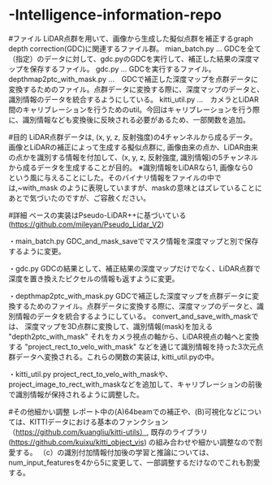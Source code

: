# -Intelligence-information-repo

#ファイル
LiDAR点群を用いて、画像から生成した擬似点群を補正するgraph depth correction(GDC)に関連するファイル群。
mian_batch.py … GDCを全て（指定）のデータに対して、gdc.pyのGDCを実行して、補正した結果の深度マップを保存するファイル。
gdc.py … GDCを実行するファイル。
depthmap2ptc_with_mask.py …　GDCで補正した深度マップを点群データに変換するためのファイル。点群データに変換する際に、深度マップのデータと、識別情報のデータを統合するようにしている。
kitti_util.py …　カメラとLiDAR間のキャリブレーションを行うためのutil。今回はキャリブレーションを行う際に、識別情報なども変換後に反映される必要があるため、一部関数を追加。

#目的
LiDAR点群データは, (x, y, z, 反射強度)の4チャンネルから成るデータ。
画像とLiDARの補正によって生成する擬似点群に, 画像由来の点か、LiDAR由来の点かを識別する情報を付加して、(x, y, z, 反射強度, 識別情報)の5チャンネルから成るデータを生成することが目的。
※識別情報をLiDARなら1, 画像なら0　という風に与えることにした。そのバイナリ情報をファイルの中では,~with_mask のように表現していますが、maskの意味とはズレていることにあとで気づいたのですが、ご容赦ください。


#詳細
ベースの実装はPseudo-LiDAR++に基づいている(https://github.com/mileyan/Pseudo_Lidar_V2)

・main_batch.py 
  GDC_and_mask_saveでマスク情報を深度マップと別で保存するように変更。
  
・gdc.py
  GDCの結果として、補正結果の深度マップだけでなく、LiDAR点群で深度を置き換えたピクセルの情報も返すように変更。
  
・depthmap2ptc_with_mask.py 
  GDCで補正した深度マップを点群データに変換するためのファイル。点群データに変換する際に、深度マップのデータと、識別情報のデータを統合するようにしている。
  convert_and_save_with_maskでは、
  深度マップを3D点群に変換して、識別情報(mask)を加える "depth2ptc_with_mask"
  それをカメラ視点の軸から、LiDAR視点の軸へと変換する "project_rect_to_velo_with_mask"
  などを通じて識別情報を持った3次元点群データへ変換される。これらの関数の実装は, kitti_util.pyの中。
  
 ・kitti_util.py
    project_rect_to_velo_with_maskや、project_image_to_rect_with_maskなどを追加して、キャリブレーションの前後で識別情報が保持されるように調整した。
  
    
 #その他細かい調整
 レポート中の(A)64beamでの補正や、(B)可視化などについては、KITTIデータにおける基本のファンクション（https://github.com/kuangliu/kitti-utils）, 既存のライブラリ(https://github.com/kuixu/kitti_object_vis) の組み合わせや細かい調整なので割愛する。
 （c）の識別付加情報付加後の学習と推論については、num_input_featuresを4から5に変更して、一部調整するだけなのでこれも割愛する。
